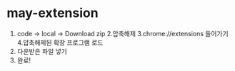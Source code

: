 # may-extension
1. code -> local -> Download zip
2.압축해제
3.chrome://extensions 들어가기
4.압축해제된 확장 프로그램 로드
5. 다운받은 파일 넣기
6. 완료!
